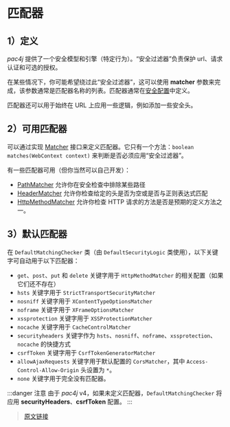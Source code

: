 # 匹配器

## 1）定义

*pac4j* 提供了一个安全模型和引擎（特定行为）。“安全过滤器”负责保护 url、请求认证和可选的授权。

在某些情况下，你可能希望绕过此“安全过滤器”，这可以使用 **matcher** 参数来完成，该参数通常是匹配器名称的列表。匹配器通常在[安全配置](/v4.0/config.html)中定义。

匹配器还可以用于始终在 URL 上应用一些逻辑，例如添加一些安全头。

## 2）可用匹配器

可以通过实现 [Matcher](https://github.com/pac4j/pac4j/blob/master/pac4j-core/src/main/java/org/pac4j/core/matching/Matcher.java) 接口来定义匹配器。它只有一个方法：`boolean matches(WebContext context)` 来判断是否必须应用“安全过滤器”。

有一些匹配器可用（但你当然可以自己开发）：

- [PathMatcher](https://github.com/pac4j/pac4j/blob/master/pac4j-core/src/main/java/org/pac4j/core/matching/matcher/PathMatcher.java) 允许你在安全检查中排除某些路径
- [HeaderMatcher](https://github.com/pac4j/pac4j/blob/master/pac4j-core/src/main/java/org/pac4j/core/matching/matcher/HeaderMatcher.java) 允许你检查给定的头是否为空或是否与正则表达式匹配
- [HttpMethodMatcher](https://github.com/pac4j/pac4j/blob/master/pac4j-core/src/main/java/org/pac4j/core/matching/matcher/HttpMethodMatcher.java) 允许你检查 HTTP 请求的方法是否是预期的定义方法之一。

## 3）默认匹配器

在 `​​​​DefaultMatchingChecker` 类（由 `DefaultSecurityLogic` 类使用），以下关键字可自动用于以下匹配器：

- `get`、`post`、`put` 和 `delete` 关键字用于 `HttpMethodMatcher` 的相关配置（如果它们还不存在）
- `hsts` 关键字用于 `StrictTransportSecurityMatcher`
- `nosniff` 关键字用于 `XContentTypeOptionsMatcher`
- `noframe` 关键字用于 `XFrameOptionsMatcher`
- `xssprotection` 关键字用于 `XSSProtectionMatcher`
- `nocache` 关键字用于 `CacheControlMatcher`
- `securityheaders` 关键字作为 `hsts`、`nosniff`、`noframe`、`xssprotection`、`nocache` 的快捷方式
- `csrfToken` 关键字用于 `CsrfTokenGeneratorMatcher`
- `allowAjaxRequests` 关键字用于默认配置的 `CorsMatcher`，其中 `Access-Control-Allow-Origin` 头设置为 `*`。
- `none` 关键字用于完全没有匹配器。

:::danger 注意
由于 *pac4j* v4，如果未定义匹配器，`DefaultMatchingChecker` 将应用 **securityHeaders**、**csrfToken** 配置。
:::

> [原文链接](https://www.pac4j.org/4.0.x/docs/matchers.html)